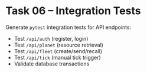 # Task 06 – Integration Tests

Generate `pytest` integration tests for API endpoints:

- Test `/api/auth` (register, login)
- Test `/api/planet` (resource retrieval)
- Test `/api/fleet` (create/send/recall)
- Test `/api/tick` (manual tick trigger)
- Validate database transactions
